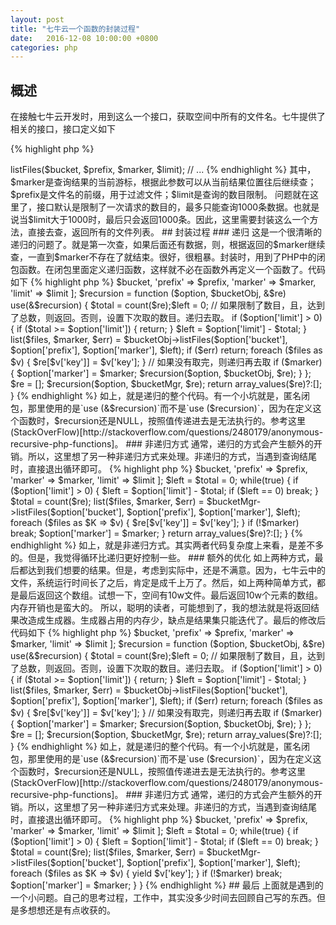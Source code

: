 ```yaml
---
layout: post
title: "七牛云一个函数的封装过程"
date:   2016-12-08 10:00:00 +0800
categories: php
---
```


## 概述
在接触七牛云开发时，用到这么一个接口，获取空间中所有的文件名。七牛提供了相关的接口，接口定义如下

{% highlight php %}
<?php
use Qiniu\Storage\BucketManager;
// ...
$bucketMgr = new BucketManager($auth);
$bucketMgr->listFiles($bucket, $prefix, $marker, $limit);
// ...
{% endhighlight %}

其中，$marker是查询结果的当前游标，根据此参数可以从当前结果位置往后继续查；$prefix是文件名的前缀，用于过滤文件；$limit是查询的数目限制。

问题就在这里了，接口默认是限制了一次请求的数目的，最多只能查询1000条数据。也就是说当$limit大于1000时，最后只会返回1000条。因此，这里需要封装这么一个方法，直接去查，返回所有的文件列表。

## 封装过程

### 递归

这是一个很清晰的递归的问题了。就是第一次查，如果后面还有数据，则，根据返回的$marker继续查，一直到$marker不存在了就结束。很好，很粗暴。封装时，用到了PHP中的闭包函数。在闭包里面定义递归函数，这样就不必在函数外再定义一个函数了。代码如下

{% highlight php %}
<?php

public static function listFiles($limit = 200, $prefix = '', $bucket = 'none', $marker = '') {
	$auth = self::getAuth();
	$bucketMgr = new BucketManager($auth);

	$re = []; // 结果集

	$option = [
		'bucket' => $bucket,
		'prefix' => $prefix,
		'marker' => $marker,
		'limit' => $limit
	];

  $recursion = function ($option, $bucketObj, &$re) use(&$recursion) {
      $total = count($re);$left = 0;
      // 如果限制了数目，且，达到了总数，则返回。否则，设置下次取的数目。递归去取。
      if ($option['limit'] > 0) {
          if ($total >= $option['limit']) {
              return;
          }
          $left = $option['limit'] - $total;
      }

      list($files, $marker, $err) = $bucketObj->listFiles($option['bucket'], $option['prefix'], $option['marker'], $left);
      if ($err) return;

      foreach ($files as $v) {
          $re[$v['key']] = $v['key'];
      }

      // 如果没有取完，则递归再去取
      if ($marker) {
          $option['marker'] = $marker;
          $recursion($option, $bucketObj, $re);
      }
  };
  $re = [];
  $recursion($option, $bucketMgr, $re);

	return array_values($re)?:[];
}
{% endhighlight %}

如上，就是递归的整个代码。有一个小坑就是，匿名闭包，那里使用的是`use (&$recursion)`而不是`use ($recursion)`，因为在定义这个函数时，$recursion还是NULL，按照值传递进去是无法执行的。参考这里(StackOverFlow)[http://stackoverflow.com/questions/2480179/anonymous-recursive-php-functions]。

### 非递归方式

通常，递归的方式会产生额外的开销。所以，这里想了另一种非递归方式来处理。非递归的方式，当遇到查询结尾时，直接退出循环即可。

{% highlight php %}
<?php

public static function listFiles($limit = 200, $prefix = '', $marker = '', $bucket = 'saasjs') {
    $auth = self::getAuth();
    $bucketMgr = new BucketManager($auth);

    $re = []; // 结果集

    $option = [
        'bucket' => $bucket,
        'prefix' => $prefix,
        'marker' => $marker,
        'limit' => $limit
    ];

    $left = $total = 0;
    while(true) {
        if ($option['limit'] > 0) {
            $left = $option['limit'] - $total;
            if ($left == 0) break;
        }

        $total = count($re);

        list($files, $marker, $err) = $bucketMgr->listFiles($option['bucket'], $option['prefix'], $option['marker'], $left);

        foreach ($files as $K => $v) {
            $re[$v['key']] = $v['key'];
        }

        if (!$marker) break;
        $option['marker'] = $marker;
    }

    return array_values($re)?:[];
}
{% endhighlight %}

如上，就是非递归方式。其实两者代码复杂度上来看，是差不多的。但是，我觉得循环比递归更好控制一些。

### 额外的优化

如上两种方式，最后都达到我们想要的结果。但是，考虑到实际中，还是不满意。因为，七牛云中的文件，系统运行时间长了之后，肯定是成千上万了。然后，如上两种简单方式，都是最后返回这个数组。试想一下，空间有10w文件。最后返回10w个元素的数组。内存开销也是蛮大的。

所以，聪明的读者，可能想到了，我的想法就是将返回结果改造成生成器。生成器占用的内存少，缺点是结果集只能迭代了。最后的修改后代码如下

{% highlight php %}
<?php
public static function listFiles($limit = 200, $prefix = '', $bucket = 'none', $marker = '') {
		$auth = self::getAuth();
		$bucketMgr = new BucketManager($auth);

		$re = []; // 结果集

		$option = [
			'bucket' => $bucket,
			'prefix' => $prefix,
			'marker' => $marker,
			'limit' => $limit
		];

    $recursion = function ($option, $bucketObj, &$re) use(&$recursion) {
        $total = count($re);$left = 0;
        // 如果限制了数目，且，达到了总数，则返回。否则，设置下次取的数目。递归去取。
        if ($option['limit'] > 0) {
            if ($total >= $option['limit']) {
                return;
            }
            $left = $option['limit'] - $total;
        }

        list($files, $marker, $err) = $bucketObj->listFiles($option['bucket'], $option['prefix'], $option['marker'], $left);
        if ($err) return;

        foreach ($files as $v) {
            $re[$v['key']] = $v['key'];
        }

        // 如果没有取完，则递归再去取
        if ($marker) {
            $option['marker'] = $marker;
            $recursion($option, $bucketObj, $re);
        }
    };
    $re = [];
    $recursion($option, $bucketMgr, $re);

		return array_values($re)?:[];
}
{% endhighlight %}

如上，就是递归的整个代码。有一个小坑就是，匿名闭包，那里使用的是`use (&$recursion)`而不是`use ($recursion)`，因为在定义这个函数时，$recursion还是NULL，按照值传递进去是无法执行的。参考这里(StackOverFlow)[http://stackoverflow.com/questions/2480179/anonymous-recursive-php-functions]。

### 非递归方式

通常，递归的方式会产生额外的开销。所以，这里想了另一种非递归方式来处理。非递归的方式，当遇到查询结尾时，直接退出循环即可。

{% highlight php %}
<?php

public static function listFiles($limit = 200, $prefix = '', $marker = '', $bucket = 'saasjs') {
    $auth = self::getAuth();
    $bucketMgr = new BucketManager($auth);

    $re = []; // 结果集

    $option = [
        'bucket' => $bucket,
        'prefix' => $prefix,
        'marker' => $marker,
        'limit' => $limit
    ];

    $left = $total = 0;
    while(true) {
        if ($option['limit'] > 0) {
            $left = $option['limit'] - $total;
            if ($left == 0) break;
        }

        $total = count($re);

        list($files, $marker, $err) = $bucketMgr->listFiles($option['bucket'], $option['prefix'], $option['marker'], $left);

        foreach ($files as $K => $v) {
            yield $v['key'];
        }

        if (!$marker) break;
        $option['marker'] = $marker;
    }
}
{% endhighlight %}

## 最后

上面就是遇到的一个小问题。自己的思考过程，工作中，其实没多少时间去回顾自己写的东西。但是多想想还是有点收获的。
